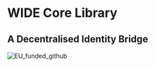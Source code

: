 # WIDE Core Library

## A Decentralised Identity Bridge














![EU_funded_github](https://github.com/Consortium-WIDE/wide-core/assets/104435781/8d789bf7-8571-4258-ac36-a511f2d59c76)
